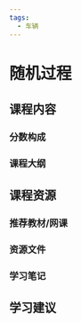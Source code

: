 ```yaml
---
tags:
  - 车辆
---
```


# 随机过程

## 课程内容

### 分数构成

### 课程大纲



## 课程资源

### 推荐教材/网课

### 资源文件


### 学习笔记

## 学习建议
